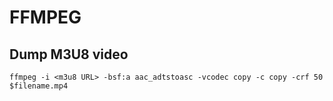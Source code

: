# FFMPEG


## Dump M3U8 video

```
ffmpeg -i <m3u8 URL> -bsf:a aac_adtstoasc -vcodec copy -c copy -crf 50 $filename.mp4
```

